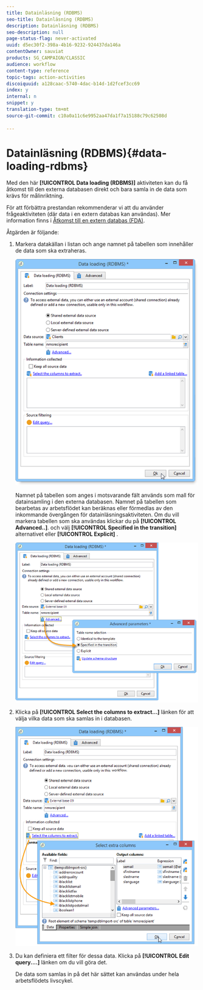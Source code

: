 ```yaml
---
title: Datainläsning (RDBMS)
seo-title: Datainläsning (RDBMS)
description: Datainläsning (RDBMS)
seo-description: null
page-status-flag: never-activated
uuid: d5ec30f2-398a-4b16-9232-924437da146a
contentOwner: sauviat
products: SG_CAMPAIGN/CLASSIC
audience: workflow
content-type: reference
topic-tags: action-activities
discoiquuid: a128caac-5740-4dac-b14d-1d2fcef3cc69
index: y
internal: n
snippet: y
translation-type: tm+mt
source-git-commit: c10a0a11c6e9952aa47da1f7a15188c79c62508d

---
```



# Datainläsning (RDBMS){#data-loading-rdbms}

Med den här **[!UICONTROL Data loading (RDBMS)]** aktiviteten kan du få åtkomst till den externa databasen direkt och bara samla in de data som krävs för målinriktning.

För att förbättra prestandan rekommenderar vi att du använder frågeaktiviteten (där data i en extern databas kan användas). Mer information finns i [Åtkomst till en extern databas (FDA)](../../workflow/using/accessing-an-external-database--fda-.md).

Åtgärden är följande:

1. Markera datakällan i listan och ange namnet på tabellen som innehåller de data som ska extraheras.

   ![](assets/s_advuser_wf_sgbd_sample_1.png)

   Namnet på tabellen som anges i motsvarande fält används som mall för datainsamling i den externa databasen. Namnet på tabellen som bearbetas av arbetsflödet kan beräknas eller förmedlas av den inkommande övergången för datainläsningsaktiviteten. Om du vill markera tabellen som ska användas klickar du på **[!UICONTROL Advanced..]**. och välj **[!UICONTROL Specified in the transition]** alternativet eller **[!UICONTROL Explicit]** .

   ![](assets/s_advuser_wf_sgbd_sample_5.png)

1. Klicka på **[!UICONTROL Select the columns to extract...]** länken för att välja vilka data som ska samlas in i databasen.

   ![](assets/s_advuser_wf_sgbd_sample_2.png)

1. Du kan definiera ett filter för dessa data. Klicka på **[!UICONTROL Edit query....]** länken om du vill göra det.

   De data som samlas in på det här sättet kan användas under hela arbetsflödets livscykel.

